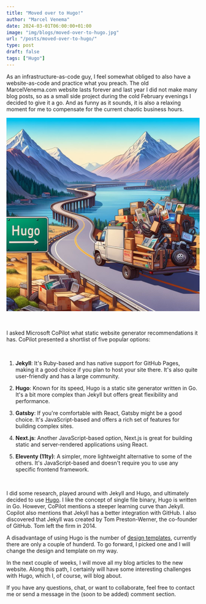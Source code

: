 ```yaml
---
title: "Moved over to Hugo!"
author: "Marcel Venema" 
date: 2024-03-01T06:00:00+01:00
image: "img/blogs/moved-over-to-hugo.jpg"
url: "/posts/moved-over-to-hugo/"
type: post
draft: false
tags: ["Hugo"]  
---
```


As an infrastructure-as-code guy, I feel somewhat obliged to also have a website-as-code and practice what you preach. The old MarcelVenema.com website lasts forever and last year I did not make many blog posts, so as a small side project during the cold February evenings I decided to give it a go. <!--more--> And as funny as it sounds, it is also a relaxing moment for me to compensate for the current chaotic business hours. 

![Moved over to Hugo](moved-over-to-hugo.jpg)

&nbsp;  

I asked Microsoft CoPilot what static website generator recommendations it has. CoPilot presented a shortlist of five popular options:

&nbsp;  

1. **Jekyll**: It's Ruby-based and has native support for GitHub Pages, making it a good choice if you plan to host your site there. It's also quite user-friendly and has a large community.

2. **Hugo**: Known for its speed, Hugo is a static site generator written in Go. It's a bit more complex than Jekyll but offers great flexibility and performance.

3. **Gatsby**: If you're comfortable with React, Gatsby might be a good choice. It's JavaScript-based and offers a rich set of features for building complex sites.

4. **Next.js**: Another JavaScript-based option, Next.js is great for building static and server-rendered applications using React.

5. **Eleventy (11ty)**: A simpler, more lightweight alternative to some of the others. It's JavaScript-based and doesn't require you to use any specific frontend framework.

&nbsp;  

I did some research, played around with Jekyll and Hugo, and ultimately decided to use [Hugo](https://gohugo.io). I like the concept of single file binary, Hugo is written in Go. However, CoPilot mentions a steeper learning curve than Jekyll. Copilot also mentions that Jekyll has a better integration with GitHub. I also discovered that Jekyll was created by Tom Preston-Werner, the co-founder of GitHub. Tom left the firm in 2014. 

A disadvantage of using Hugo is the number of [design templates](https://themes.gohugo.io), currently there are only a couple of hunderd. To go forward, I picked one and I will change the design and template on my way.

In the next couple of weeks, I will move all my blog articles to the new website. Along this path, I certainly will have some interesting challenges with Hugo, which I, of course, will blog about.


If you have any questions, chat, or want to collaborate, feel free to contact me or send a message in the (soon to be added) comment section.

&nbsp;  
